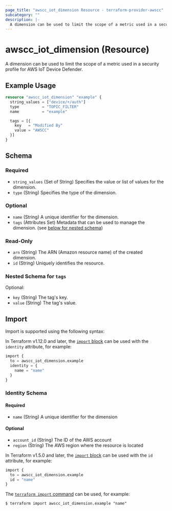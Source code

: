 ```yaml
---
page_title: "awscc_iot_dimension Resource - terraform-provider-awscc"
subcategory: ""
description: |-
  A dimension can be used to limit the scope of a metric used in a security profile for AWS IoT Device Defender.
---
```


# awscc_iot_dimension (Resource)

A dimension can be used to limit the scope of a metric used in a security profile for AWS IoT Device Defender.

## Example Usage

```terraform
resource "awscc_iot_dimension" "example" {
  string_values = ["device/+/auth"]
  type          = "TOPIC_FILTER"
  name          = "example"

  tags = [{
    key   = "Modified By"
    value = "AWSCC"
  }]
}
```

<!-- schema generated by tfplugindocs -->
## Schema

### Required

- `string_values` (Set of String) Specifies the value or list of values for the dimension.
- `type` (String) Specifies the type of the dimension.

### Optional

- `name` (String) A unique identifier for the dimension.
- `tags` (Attributes Set) Metadata that can be used to manage the dimension. (see [below for nested schema](#nestedatt--tags))

### Read-Only

- `arn` (String) The ARN (Amazon resource name) of the created dimension.
- `id` (String) Uniquely identifies the resource.

<a id="nestedatt--tags"></a>
### Nested Schema for `tags`

Optional:

- `key` (String) The tag's key.
- `value` (String) The tag's value.

## Import

Import is supported using the following syntax:

In Terraform v1.12.0 and later, the [`import` block](https://developer.hashicorp.com/terraform/language/import) can be used with the `identity` attribute, for example:

```terraform
import {
  to = awscc_iot_dimension.example
  identity = {
    name = "name"
  }
}
```

<!-- schema generated by tfplugindocs -->
### Identity Schema

#### Required

- `name` (String) A unique identifier for the dimension

#### Optional

- `account_id` (String) The ID of the AWS account
- `region` (String) The AWS region where the resource is located

In Terraform v1.5.0 and later, the [`import` block](https://developer.hashicorp.com/terraform/language/import) can be used with the `id` attribute, for example:

```terraform
import {
  to = awscc_iot_dimension.example
  id = "name"
}
```

The [`terraform import` command](https://developer.hashicorp.com/terraform/cli/commands/import) can be used, for example:

```shell
$ terraform import awscc_iot_dimension.example "name"
```